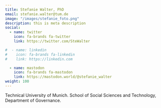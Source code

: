 ```yaml
---
title: Stefanie Walter, PhD
email: stefanie.walter@tum.de
image: "/images/stefanie_foto.png"
description: this is meta description
social:
  - name: twitter
    icon: fa-brands fa-twitter
    link: https://twitter.com/SteWalter

#  - name: linkedin
#    icon: fa-brands fa-linkedin
#    link: https://linkedin.com

  - name: mastodon
    icon: fa-brands fa-mastodon
    link: https://mastodon.world/@stefanie_walter
weight: 100
---
```


Technical University of Munich. 
School of Social Sciences and Technology, 
Department of Governance.
